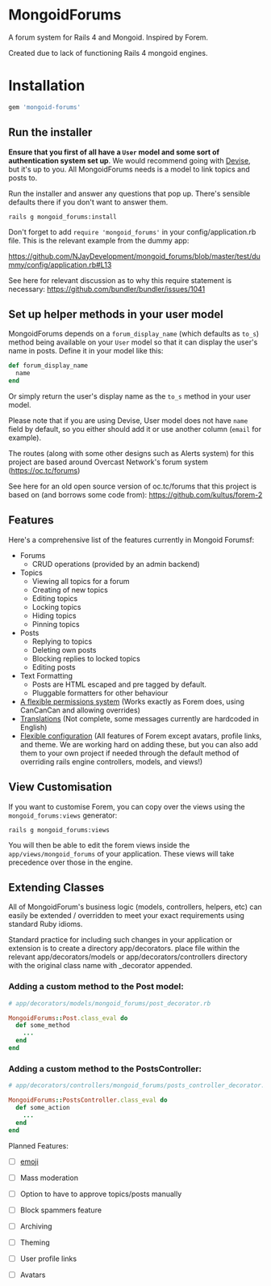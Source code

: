MongoidForums
============

A forum system for Rails 4 and Mongoid. 
Inspired by Forem.

Created due to lack of functioning Rails 4 mongoid engines.

# Installation

```ruby
gem 'mongoid-forums'
```

## Run the installer

**Ensure that you first of all have a `User` model and some sort of authentication system set up**. We would recommend going with [Devise](http://github.com/plataformatec/devise), but it's up to
you. All MongoidForums needs is a model to link topics and posts to.

Run the installer and answer any questions that pop up. There's sensible defaults there if you don't want to answer them.

```shell
rails g mongoid_forums:install
```

Don't forget to add `require 'mongoid_forums'` in your config/application.rb file. 
This is the relevant example from the dummy app: 

https://github.com/NJayDevelopment/mongoid_forums/blob/master/test/dummy/config/application.rb#L13

See here for relevant discussion as to why this require statement is necessary: https://github.com/bundler/bundler/issues/1041

## Set up helper methods in your user model

MongoidForums depends on a `forum_display_name` (which defaults as `to_s`) method being available on your `User` model so that it can display the user's name in posts. Define it in your model like this:

```ruby
def forum_display_name
  name
end
```
Or simply return the user's display name as the `to_s` method in your user model.

Please note that if you are using Devise, User model does not have `name` field by default,
so you either should add it or use another column (`email` for example).

The routes (along with some other designs such as Alerts system) for this project are based around Overcast Network's forum system (https://oc.tc/forums)

See here for an old open source version of oc.tc/forums that this project is based on (and borrows some code from):
https://github.com/kultus/forem-2


## Features

Here's a comprehensive list of the features currently in Mongoid Forumsf:

* Forums
  * CRUD operations (provided by an admin backend)
* Topics
  * Viewing all topics for a forum
  * Creating of new topics
  * Editing topics
  * Locking topics
  * Hiding topics
  * Pinning topics
* Posts
  * Replying to topics
  * Deleting own posts
  * Blocking replies to locked topics
  * Editing posts
* Text Formatting
  * Posts are HTML escaped and pre tagged by default.
  * Pluggable formatters for other behaviour
* [A flexible permissions system](https://github.com/radar/forem/wiki/Authorization-System) (Works exactly as Forem does, using CanCanCan and allowing overrides)
* [Translations](https://github.com/radar/forem/wiki/Translations) (Not complete, some messages currently are hardcoded in English)
* [Flexible configuration](https://github.com/radar/forem/wiki/Configuration) (All features of Forem except avatars, profile links, and theme. We are working hard on adding these, but you can also add them to your own project if needed through the default method of overriding rails engine controllers, models, and views!)

## View Customisation

If you want to customise Forem, you can copy over the views using the `mongoid_forums:views` generator:

    rails g mongoid_forums:views

You will then be able to edit the forem views inside the `app/views/mongoid_forums` of your application. These views will take precedence over those in the engine.


## Extending Classes

All of MongoidForum's business logic (models, controllers, helpers, etc) can easily be extended / overridden to meet your exact requirements using standard Ruby idioms.

Standard practice for including such changes in your application or extension is to create a directory app/decorators. place file within the relevant app/decorators/models or app/decorators/controllers directory with the original class name with _decorator appended.

### Adding a custom method to the Post model:

```ruby
# app/decorators/models/mongoid_forums/post_decorator.rb

MongoidForums::Post.class_eval do
  def some_method
    ...
  end
end
```

### Adding a custom method to the PostsController:

```ruby
# app/decorators/controllers/mongoid_forums/posts_controller_decorator.rb

MongoidForums::PostsController.class_eval do
  def some_action
    ...
  end
end
```


Planned Features:
- [ ] [emoji](http://www.emoji-cheat-sheet.com/)
- [ ] Mass moderation
- [ ] Option to have to approve topics/posts manually
- [ ] Block spammers feature
- [ ] Archiving
- [ ] Theming
- [ ] User profile links
- [ ] Avatars

